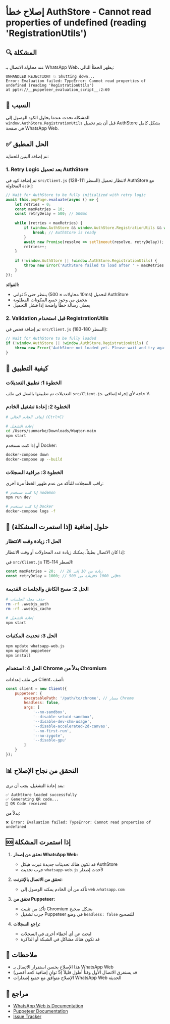 # إصلاح خطأ AuthStore - Cannot read properties of undefined (reading 'RegistrationUtils')

## 🔍 المشكلة

عند محاولة الاتصال بـ WhatsApp Web، يظهر الخطأ التالي:

```
UNHANDLED REJECTION! 💥 Shutting down...
Error: Evaluation failed: TypeError: Cannot read properties of undefined (reading 'RegistrationUtils')
at pptr://__puppeteer_evaluation_script__:2:69
```

## 🎯 السبب

المشكلة تحدث عندما يحاول الكود الوصول إلى `window.AuthStore.RegistrationUtils` قبل أن يتم تحميل AuthStore بشكل كامل في صفحة WhatsApp Web.

## ✅ الحل المطبق

تم إضافة آليتين للحماية:

### 1. Retry Logic بعد تحميل AuthStore

تم إضافة كود في `src/Client.js` (السطر 111-128) لانتظار تحميل AuthStore مع إعادة المحاولة:

```javascript
// Wait for AuthStore to be fully initialized with retry logic
await this.pupPage.evaluate(async () => {
    let retries = 0;
    const maxRetries = 10;
    const retryDelay = 500; // 500ms
    
    while (retries < maxRetries) {
        if (window.AuthStore && window.AuthStore.RegistrationUtils && window.AuthStore.AppState) {
            break; // AuthStore is ready
        }
        await new Promise(resolve => setTimeout(resolve, retryDelay));
        retries++;
    }
    
    if (!window.AuthStore || !window.AuthStore.RegistrationUtils) {
        throw new Error('AuthStore failed to load after ' + maxRetries + ' retries');
    }
});
```

**الفوائد:**
- ينتظر حتى 5 ثواني (10 محاولات × 500ms) لتحميل AuthStore
- يتحقق من وجود جميع المكونات المطلوبة
- يعطي رسالة خطأ واضحة إذا فشل التحميل

### 2. Validation قبل استخدام RegistrationUtils

تم إضافة فحص في `src/Client.js` (السطر 180-183):

```javascript
// Wait for AuthStore to be fully loaded
if (!window.AuthStore || !window.AuthStore.RegistrationUtils) {
    throw new Error('AuthStore not loaded yet. Please wait and try again.');
}
```

## 🚀 كيفية التطبيق

### الخطوة 1: تطبيق التعديلات

التعديلات تم تطبيقها بالفعل في ملف `src/Client.js`. لا حاجة لأي إجراء إضافي.

### الخطوة 2: إعادة تشغيل الخادم

```bash
# إيقاف الخادم الحالي (Ctrl+C)

# إعادة التشغيل
cd /Users/sunmarke/Downloads/Waqtor-main
npm start
```

أو إذا كنت تستخدم Docker:

```bash
docker-compose down
docker-compose up --build
```

### الخطوة 3: مراقبة السجلات

راقب السجلات للتأكد من عدم ظهور الخطأ مرة أخرى:

```bash
# إذا كنت تستخدم nodemon
npm run dev

# إذا كنت تستخدم Docker
docker-compose logs -f
```

## 🔧 حلول إضافية (إذا استمرت المشكلة)

### الحل 1: زيادة وقت الانتظار

إذا كان الاتصال بطيئاً، يمكنك زيادة عدد المحاولات أو وقت الانتظار:

في `src/Client.js` السطر 114-115:
```javascript
const maxRetries = 20;  // زيادة من 10 إلى 20
const retryDelay = 1000; // زيادة من 500ms إلى 1000ms
```

### الحل 2: مسح الكاش والجلسات القديمة

```bash
# حذف مجلد الجلسات
rm -rf .wwebjs_auth
rm -rf .wwebjs_cache

# إعادة التشغيل
npm start
```

### الحل 3: تحديث المكتبات

```bash
npm update whatsapp-web.js
npm update puppeteer
npm install
```

### الحل 4: استخدام Chrome بدلاً من Chromium

في ملف إعدادات Client، أضف:

```javascript
const client = new Client({
    puppeteer: {
        executablePath: '/path/to/chrome', // مسار Chrome
        headless: false,
        args: [
            '--no-sandbox',
            '--disable-setuid-sandbox',
            '--disable-dev-shm-usage',
            '--disable-accelerated-2d-canvas',
            '--no-first-run',
            '--no-zygote',
            '--disable-gpu'
        ]
    }
});
```

## 📊 التحقق من نجاح الإصلاح

بعد إعادة التشغيل، يجب أن ترى:

```
✅ AuthStore loaded successfully
✅ Generating QR code...
📱 QR Code received
```

بدلاً من:

```
❌ Error: Evaluation failed: TypeError: Cannot read properties of undefined
```

## 🆘 إذا استمرت المشكلة

1. **تحقق من إصدار WhatsApp Web:**
   - قد تكون هناك تحديثات جديدة غيرت هيكل AuthStore
   - جرب تحديث `whatsapp-web.js` لأحدث إصدار

2. **تحقق من الاتصال بالإنترنت:**
   - تأكد من أن الخادم يمكنه الوصول إلى `web.whatsapp.com`

3. **تحقق من Puppeteer:**
   - تأكد من تثبيت Chromium بشكل صحيح
   - جرب تشغيل Puppeteer في وضع `headless: false` للتصحيح

4. **راجع السجلات:**
   - ابحث عن أي أخطاء أخرى في السجلات
   - قد تكون هناك مشاكل في الشبكة أو الذاكرة

## 📝 ملاحظات

- هذا الإصلاح يحسن استقرار الاتصال بـ WhatsApp Web
- قد يستغرق الاتصال الأول وقتاً أطول قليلاً (5 ثوانٍ إضافية كحد أقصى)
- الإصلاح متوافق مع جميع إصدارات WhatsApp Web الحديثة

## 🔗 مراجع

- [WhatsApp Web.js Documentation](https://wwebjs.dev/)
- [Puppeteer Documentation](https://pptr.dev/)
- [Issue Tracker](https://github.com/pedroslopez/whatsapp-web.js/issues)
